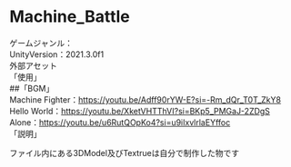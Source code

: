 # Machine_Battle
ゲームジャンル：  
UnityVersion：2021.3.0f1  
外部アセット  
「使用」  
##「BGM」  
Machine Fighter：https://youtu.be/Adff90rYW-E?si=-Rm_dQr_T0T_ZkY8  
Hello World：https://youtu.be/XketVHTThVI?si=BKp5_PMGaJ-2ZDgS  
Alone：https://youtu.be/u6RutQOpKo4?si=u9iIxvlrlaEYffoc  
「説明」

ファイル内にある3DModel及びTextrueは自分で制作した物です
